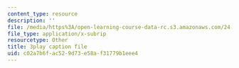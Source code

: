 ```yaml
---
content_type: resource
description: ''
file: /media/https%3A/open-learning-course-data-rc.s3.amazonaws.com/24-908-creole-languages-and-caribbean-identities-spring-2017/c02a7b6fac529d73e58af31779b1eee4_Mbz648H3IEw.srt
file_type: application/x-subrip
resourcetype: Other
title: 3play caption file
uid: c02a7b6f-ac52-9d73-e58a-f31779b1eee4
---
```

